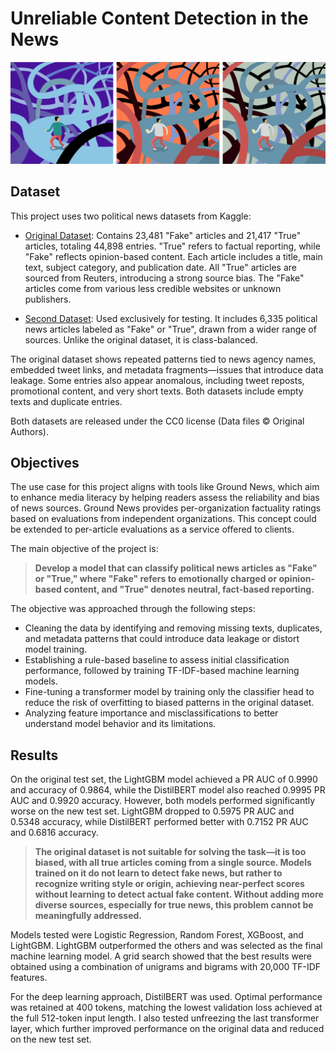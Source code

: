 # Unreliable Content Detection in the News

![header](pictures/header.png)

## Dataset

This project uses two political news datasets from Kaggle:

- [Original Dataset](https://www.kaggle.com/datasets/emineyetm/fake-news-detection-datasets): Contains 23,481 "Fake" articles and 21,417 "True" articles, totaling 44,898 entries. "True" refers to factual reporting, while "Fake" reflects opinion-based content. Each article includes a title, main text, subject category, and publication date. All "True" articles are sourced from Reuters, introducing a strong source bias. The "Fake" articles come from various less credible websites or unknown publishers.

- [Second Dataset](https://www.kaggle.com/datasets/hassanamin/textdb3?resource=download): Used exclusively for testing. It includes 6,335 political news articles labeled as "Fake" or "True", drawn from a wider range of sources. Unlike the original dataset, it is class-balanced.

The original dataset shows repeated patterns tied to news agency names, embedded tweet links, and metadata fragments—issues that introduce data leakage. Some entries also appear anomalous, including tweet reposts, promotional content, and very short texts. Both datasets include empty texts and duplicate entries.

Both datasets are released under the CC0 license (Data files © Original Authors).

## Objectives

The use case for this project aligns with tools like Ground News, which aim to enhance media literacy by helping readers assess the reliability and bias of news sources. Ground News provides per-organization factuality ratings based on evaluations from independent organizations. This concept could be extended to per-article evaluations as a service offered to clients.

The main objective of the project is:

> **Develop a model that can classify political news articles as "Fake" or "True," where "Fake" refers to emotionally charged or opinion-based content, and "True" denotes neutral, fact-based reporting.**

The objective was approached through the following steps:

- Cleaning the data by identifying and removing missing texts, duplicates, and metadata patterns that could introduce data leakage or distort model training.
- Establishing a rule-based baseline to assess initial classification performance, followed by training TF-IDF-based machine learning models.
- Fine-tuning a transformer model by training only the classifier head to reduce the risk of overfitting to biased patterns in the original dataset.
- Analyzing feature importance and misclassifications to better understand model behavior and its limitations.

## Results

On the original test set, the LightGBM model achieved a PR AUC of 0.9990 and accuracy of 0.9864, while the DistilBERT model also reached 0.9995 PR AUC and 0.9920 accuracy. However, both models performed significantly worse on the new test set. LightGBM dropped to 0.5975 PR AUC and 0.5348 accuracy, while DistilBERT performed better with 0.7152 PR AUC and 0.6816 accuracy.

> **The original dataset is not suitable for solving the task—it is too biased, with all true articles coming from a single source. Models trained on it do not learn to detect fake news, but rather to recognize writing style or origin, achieving near-perfect scores without learning to detect actual fake content. Without adding more diverse sources, especially for true news, this problem cannot be meaningfully addressed.**

Models tested were Logistic Regression, Random Forest, XGBoost, and LightGBM. LightGBM outperformed the others and was selected as the final machine learning model. A grid search showed that the best results were obtained using a combination of unigrams and bigrams with 20,000 TF-IDF features.

For the deep learning approach, DistilBERT was used. Optimal performance was retained at 400 tokens, matching the lowest validation loss achieved at the full 512-token input length. I also tested unfreezing the last transformer layer, which further improved performance on the original data and reduced on the new test set.












